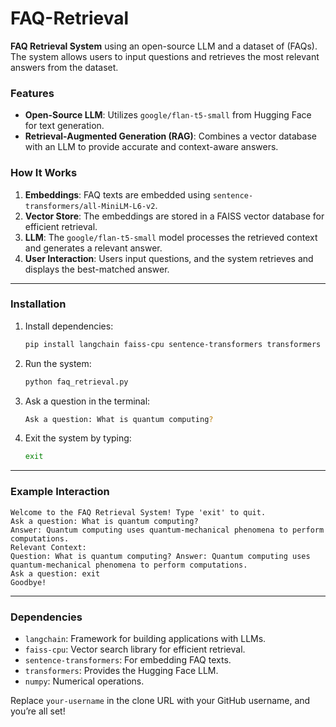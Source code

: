 # FAQ-Retrieval


 **FAQ Retrieval System** using an open-source LLM  and a dataset of (FAQs). The system allows users to input questions and retrieves the most relevant answers from the dataset.

### Features

- **Open-Source LLM**: Utilizes `google/flan-t5-small` from Hugging Face for text generation.
- **Retrieval-Augmented Generation (RAG)**: Combines a vector database with an LLM to provide accurate and context-aware answers.

### How It Works


1. **Embeddings**: FAQ texts are embedded using `sentence-transformers/all-MiniLM-L6-v2`.
2. **Vector Store**: The embeddings are stored in a FAISS vector database for efficient retrieval.
3. **LLM**: The `google/flan-t5-small` model processes the retrieved context and generates a relevant answer.
4. **User Interaction**: Users input questions, and the system retrieves and displays the best-matched answer.

---

### Installation

1. Install dependencies:
   ```bash
   pip install langchain faiss-cpu sentence-transformers transformers numpy
   ```



2. Run the system:
   ```bash
   python faq_retrieval.py
   ```

3. Ask a question in the terminal:
   ```bash
   Ask a question: What is quantum computing?
   ```

4. Exit the system by typing:
   ```bash
   exit
   ```

---

### Example Interaction

```plaintext
Welcome to the FAQ Retrieval System! Type 'exit' to quit.
Ask a question: What is quantum computing?
Answer: Quantum computing uses quantum-mechanical phenomena to perform computations.
Relevant Context:
Question: What is quantum computing? Answer: Quantum computing uses quantum-mechanical phenomena to perform computations.
Ask a question: exit
Goodbye!
```

---

### Dependencies

- `langchain`: Framework for building applications with LLMs.
- `faiss-cpu`: Vector search library for efficient retrieval.
- `sentence-transformers`: For embedding FAQ texts.
- `transformers`: Provides the Hugging Face LLM.
- `numpy`: Numerical operations.



Replace `your-username` in the clone URL with your GitHub username, and you’re all set!
